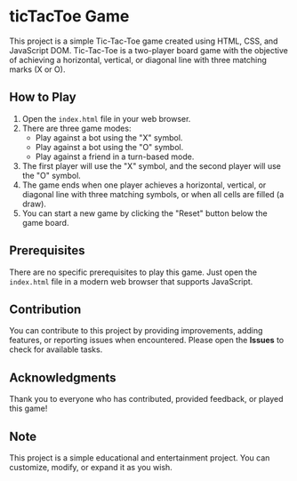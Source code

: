 # ticTacToe Game

This project is a simple Tic-Tac-Toe game created using HTML, CSS, and JavaScript DOM. Tic-Tac-Toe is a two-player board game with the objective of achieving a horizontal, vertical, or diagonal line with three matching marks (X or O).

## How to Play

1. Open the `index.html` file in your web browser.
2. There are three game modes:
   - Play against a bot using the "X" symbol.
   - Play against a bot using the "O" symbol.
   - Play against a friend in a turn-based mode.
3. The first player will use the "X" symbol, and the second player will use the "O" symbol.
4. The game ends when one player achieves a horizontal, vertical, or diagonal line with three matching symbols, or when all cells are filled (a draw).
5. You can start a new game by clicking the "Reset" button below the game board.

## Prerequisites

There are no specific prerequisites to play this game. Just open the `index.html` file in a modern web browser that supports JavaScript.

## Contribution

You can contribute to this project by providing improvements, adding features, or reporting issues when encountered. Please open the **Issues** to check for available tasks.

## Acknowledgments

Thank you to everyone who has contributed, provided feedback, or played this game!

## Note

This project is a simple educational and entertainment project. You can customize, modify, or expand it as you wish.
